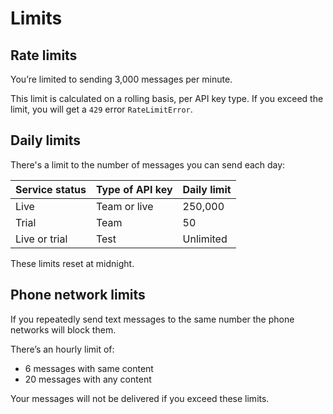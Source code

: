 # Limits

## Rate limits

You’re limited to sending 3,000 messages per minute.

This limit is calculated on a rolling basis, per API key type. If you exceed the limit, you will get a `429` error `RateLimitError`.

## Daily limits

There's a limit to the number of messages you can send each day:

|Service status|Type of API key|Daily limit|
|:---|:---|:---|
|Live|Team or live|250,000|
|Trial|Team|50|
|Live or trial|Test|Unlimited|

These limits reset at midnight.

## Phone network limits

If you repeatedly send text messages to the same number the phone networks will block them.

There’s an hourly limit of:

- 6 messages with same content
- 20 messages with any content

Your messages will not be delivered if you exceed these limits.
